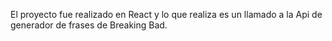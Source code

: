 El proyecto fue realizado en React y lo que realiza es un llamado a la Api de generador de frases de Breaking Bad.
